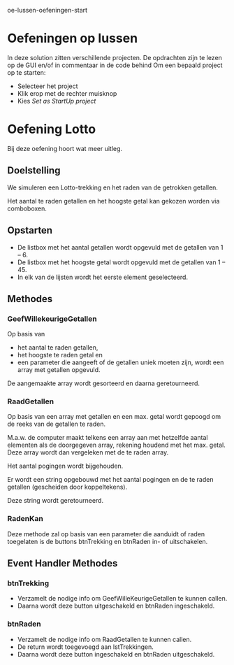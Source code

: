 oe-lussen-oefeningen-start
# Oefeningen op lussen
In deze solution zitten verschillende projecten. 
De opdrachten zijn te lezen op de GUI en/of in commentaar in de code behind
Om een bepaald project op te starten:
- Selecteer het project
- Klik erop met de rechter muisknop
- Kies *Set as StartUp project*
# Oefening Lotto
Bij deze oefening hoort wat meer uitleg.
##	Doelstelling
We simuleren een Lotto-trekking en het raden van de getrokken getallen.

Het aantal te raden getallen en het hoogste getal kan gekozen worden via comboboxen.
##	Opstarten
- De listbox met het aantal getallen wordt opgevuld met de getallen van 1 – 6.
- De listbox met het hoogste getal wordt opgevuld met de getallen van 1 – 45.
- In elk van de lijsten wordt het eerste element geselecteerd.
##	Methodes
### GeefWillekeurigeGetallen
Op basis van 
- het aantal te raden getallen, 
- het hoogste te raden getal en 
- een parameter die aangeeft of de getallen uniek moeten zijn, 
wordt een array met getallen opgevuld.

De aangemaakte array wordt gesorteerd en daarna geretourneerd.
### RaadGetallen
Op basis van een array met getallen en een max. getal wordt gepoogd om de reeks van de getallen te raden.

M.a.w. de computer maakt telkens een array aan met hetzelfde aantal elementen als de doorgegeven array, rekening houdend met het max. getal. Deze array wordt dan vergeleken met de te raden array.

Het aantal pogingen wordt bijgehouden.

Er wordt een string opgebouwd met het aantal pogingen en de te raden getallen (gescheiden door koppeltekens). 

Deze string wordt geretourneerd.
### RadenKan
Deze methode zal op basis van een parameter die aanduidt of raden toegelaten is de buttons btnTrekking en btnRaden in- of uitschakelen.
##	Event Handler Methodes
### btnTrekking
- Verzamelt de nodige info om GeefWilleKeurigeGetallen te kunnen callen. 
- Daarna wordt deze button uitgeschakeld en btnRaden ingeschakeld.
### btnRaden
- Verzamelt de nodige info om RaadGetallen te kunnen callen. 
- De return wordt toegevoegd aan lstTrekkingen.
- Daarna wordt deze button ingeschakeld en btnRaden uitgeschakeld.
